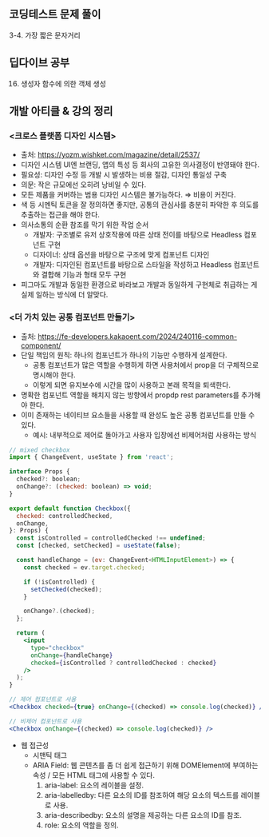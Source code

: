 ## 코딩테스트 문제 풀이

3-4. 가장 짧은 문자거리

## 딥다이브 공부

16. 생성자 함수에 의한 객체 생성

## 개발 아티클 & 강의 정리

### <크로스 플랫폼 디자인 시스템>

- 출처: https://yozm.wishket.com/magazine/detail/2537/
- 디자인 시스템 UI엔 브랜딩, 앱의 특성 등 회사의 고유한 의사결정이 반영돼야 한다.
- 필요성: 디자인 수정 등 개발 시 발생하는 비용 절감, 디자인 통일성 구축
- 의문: 작은 규모에선 오히려 낭비일 수 있다.
- 모든 제품을 커버하는 범용 디자인 시스템은 불가능하다. ⇒ 비용이 커진다.
- 색 등 시멘틱 토큰을 잘 정의하면 좋지만, 공통의 관심사를 충분히 파악한 후 의도를 추출하는 접근을 해야 한다.
- 의사소통의 순환 참조를 막기 위한 작업 순서
  - 개발자: 구조별로 유저 상호작용에 따른 상태 전이를 바탕으로 Headless 컴포넌트 구현
  - 디자이너: 상태 옵션을 바탕으로 구조에 맞게 컴포넌트 디자인
  - 개발자: 디자인된 컴포넌트를 바탕으로 스타일을 작성하고 Headless 컴포넌트와 결합해 기능과 형태 모두 구현
- 피그마도 개발과 동일한 환경으로 바라보고 개발과 동일하게 구현체로 취급하는 게 실제 일하는 방식에 더 알맞다.

### <더 가치 있는 공통 컴포넌트 만들기>

- 출처: https://fe-developers.kakaoent.com/2024/240116-common-component/
- 단일 책임의 원칙: 하나의 컴포넌트가 하나의 기능만 수행하게 설계한다.
  - 공통 컴포넌트가 많은 역할을 수행하게 하면 사용처에서 prop을 더 구체적으로 명시해야 한다.
  - 이렇게 되면 유지보수에 시간을 많이 사용하고 본래 목적을 퇴색한다.
- 명확한 컴포넌트 역할을 해치지 않는 방향에서 propdp rest parameters를 추가해야 한다.
- 이미 존재하는 네이티브 요소들을 사용할 때 완성도 높은 공통 컴포넌트를 만들 수 있다.
  - 예시: 내부적으로 제어로 돌아가고 사용자 입장에선 비제어처럼 사용하는 방식

```jsx
// mixed checkbox
import { ChangeEvent, useState } from 'react';

interface Props {
  checked?: boolean;
  onChange?: (checked: boolean) => void;
}

export default function Checkbox({
  checked: controlledChecked,
  onChange,
}: Props) {
  const isControlled = controlledChecked !== undefined;
  const [checked, setChecked] = useState(false);

  const handleChange = (ev: ChangeEvent<HTMLInputElement>) => {
    const checked = ev.target.checked;

    if (!isControlled) {
      setChecked(checked);
    }

    onChange?.(checked);
  };

  return (
    <input
      type="checkbox"
      onChange={handleChange}
      checked={isControlled ? controlledChecked : checked}
    />
  );
}

// 제어 컴포넌트로 사용
<Checkbox checked={true} onChange={(checked) => console.log(checked)} />

// 비제어 컴포넌트로 사용
<Checkbox onChange={(checked) => console.log(checked)} />
```

- 웹 접근성
  - 시맨틱 태그
  - ARIA Field: 웹 콘텐츠를 좀 더 쉽게 접근하기 위해 DOMElement에 부여하는 속성 / 모든 HTML 태그에 사용할 수 있다.
    1. aria-label: 요소의 레이블을 설정.
    2. aria-labelledby: 다른 요소의 ID를 참조하여 해당 요소의 텍스트를 레이블로 사용.
    3. aria-describedby: 요소의 설명을 제공하는 다른 요소의 ID를 참조.
    4. role: 요소의 역할을 정의.
